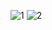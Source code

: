 
![1](https://user-images.githubusercontent.com/87164152/148649973-c4190aa3-f0d6-4804-9e79-3f235202cd0e.png)
![2](https://user-images.githubusercontent.com/87164152/148649976-5d7579b8-d6be-4851-be6c-787c4baf389a.png)

